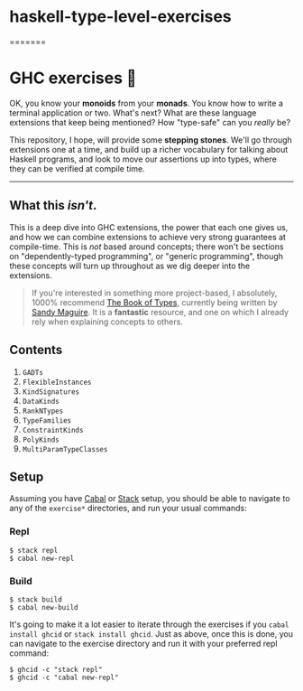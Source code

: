 # haskell-type-level-exercises
=======
# GHC exercises 🚀

OK, you know your **monoids** from your **monads**. You know how to write a
terminal application or two. What's next? What are these language extensions
that keep being mentioned? How "type-safe" can you _really_ be?

This repository, I hope, will provide some **stepping stones**. We'll go
through extensions one at a time, and build up a richer vocabulary for talking
about Haskell programs, and look to move our assertions up into types, where
they can be verified at compile time.

---

## What this _isn't_.

This is a deep dive into GHC extensions, the power that each one gives us, and
how we can combine extensions to achieve very strong guarantees at
compile-time. This is _not_ based around concepts; there won't be sections on
"dependently-typed programming", or "generic programming", though these
concepts will turn up throughout as we dig deeper into the extensions.

> If you're interested in something more project-based, I absolutely, 1000%
> recommend [The Book of Types](https://www.patreon.com/isovector), currently
> being written by [Sandy Maguire](https://github.com/isovector). It is a
> **fantastic** resource, and one on which I already rely when explaining
> concepts to others.

## Contents

1. `GADTs`
2. `FlexibleInstances`
3. `KindSignatures`
4. `DataKinds`
5. `RankNTypes`
6. `TypeFamilies`
7. `ConstraintKinds`
8. `PolyKinds`
9. `MultiParamTypeClasses`

## Setup

Assuming you have [Cabal](https://www.haskell.org/cabal/) or
[Stack](https://docs.haskellstack.org/en/stable/README/) setup, you should be
able to navigate to any of the `exercise*` directories, and run your usual
commands:

### Repl

```
$ stack repl
$ cabal new-repl
```

### Build

```
$ stack build
$ cabal new-build
```

It's going to make it a lot easier to iterate through the exercises if you
`cabal install ghcid` or `stack install ghcid`. Just as above, once this is
done, you can navigate to the exercise directory and run it with your preferred
repl command:

```
$ ghcid -c "stack repl"
$ ghcid -c "cabal new-repl"
```

